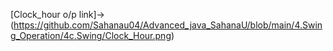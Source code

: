 [Clock_hour o/p link]->(https://github.com/Sahanau04/Advanced_java_SahanaU/blob/main/4.Swing_Operation/4c.Swing/Clock_Hour.png)
